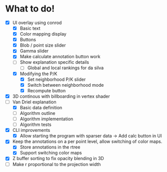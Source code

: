 # What to do!

 - [x] UI overlay using conrod
    - [x] Basic text
    - [x] Color mapping display
    - [x] Buttons
    - [x] Blob / point size slider
    - [x] Gamma slider
    - [x] Make calculate annotation button work
    - [ ] Show explanation specific details
       - [ ] Global and local rankings for da silva
    - [x] Modifying the P/K
       - [x] Set neighborhood P/K slider
       - [x] Switch between neighborhood mode
       - [x] Recompute button
 - [x] 3D continous with billboarding in vertex shader
 - [ ] Van Driel explanation
    - [x] Basic data definition
    - [ ] Algorithm outline
    - [ ] Algorithm implementation
    - [ ] Algorithm tests
 - [x] CLI improvements
    - [x] Allow starting the program with sparser data -> Add calc button in UI
 - [x] Keep the annotations on a per point level, allow switching of color maps.
    - [x] Store annotations in the rtree
    - [x] Support switching color maps
 - [x] Z buffer sorting to fix opacity blending in 3D
 - [ ] Make r proportional to the projection width
